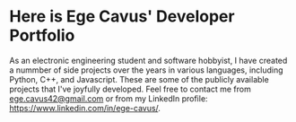 # Here is Ege Cavus' Developer Portfolio
As an electronic engineering student and software hobbyist, I have created a nummber of side projects over the years in various languages, including Python, C++, and Javascript. These are some of the publicly available projects that I've joyfully developed. Feel free to contact me from ege.cavus42@gmail.com or from my LinkedIn profile: https://www.linkedin.com/in/ege-cavus/.
